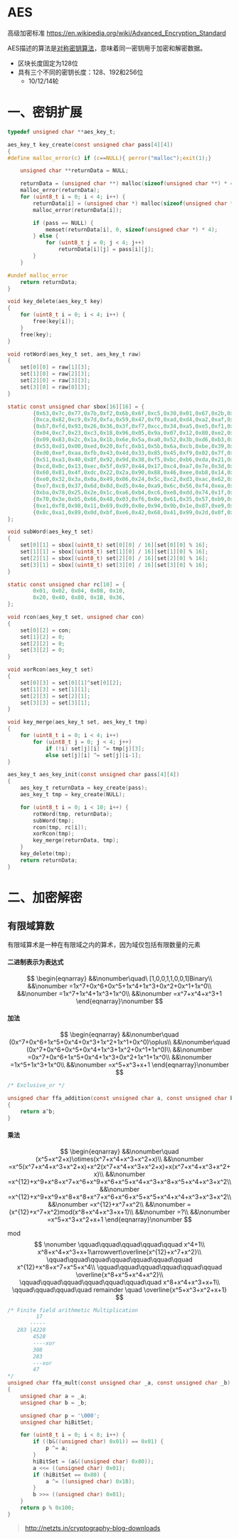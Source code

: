 # AES

高级加密标准 <https://en.wikipedia.org/wiki/Advanced_Encryption_Standard>

AES描述的算法是[对称密钥算法](https://en.wikipedia.org/wiki/Symmetric-key_algorithm)，意味着同一密钥用于加密和解密数据。

*   区块长度固定为128位
*   具有三个不同的密钥长度：128、192和256位
    *   10/12/14轮



# 一、密钥扩展

```c
typedef unsigned char **aes_key_t;

aes_key_t key_create(const unsigned char pass[4][4])
{
#define malloc_error(c) if (c==NULL){ perror("malloc");exit(1);}

    unsigned char **returnData = NULL;

    returnData = (unsigned char **) malloc(sizeof(unsigned char **) * 4);
    malloc_error(returnData);
    for (uint8_t i = 0; i < 4; i++) {
        returnData[i] = (unsigned char *) malloc(sizeof(unsigned char *) * 4);
        malloc_error(returnData[i]);

        if (pass == NULL) {
            memset(returnData[i], 0, sizeof(unsigned char *) * 4);
        } else {
            for (uint8_t j = 0; j < 4; j++)
                returnData[i][j] = pass[i][j];
        }
    }

#undef malloc_error
    return returnData;
}

void key_delete(aes_key_t key)
{
    for (uint8_t i = 0; i < 4; i++) {
        free(key[i]);
    }
    free(key);
}
```

```c
void rotWord(aes_key_t set, aes_key_t raw)
{
    set[0][0] = raw[1][3];
    set[1][0] = raw[2][3];
    set[2][0] = raw[3][3];
    set[3][0] = raw[0][3];
}
```

```c
static const unsigned char sbox[16][16] = {
        {0x63,0x7c,0x77,0x7b,0xf2,0x6b,0x6f,0xc5,0x30,0x01,0x67,0x2b,0xfe,0xd7,0xab,0x76},
        {0xca,0x82,0xc9,0x7d,0xfa,0x59,0x47,0xf0,0xad,0xd4,0xa2,0xaf,0x9c,0xa4,0x72,0xc0},
        {0xb7,0xfd,0x93,0x26,0x36,0x3f,0xf7,0xcc,0x34,0xa5,0xe5,0xf1,0x71,0xd8,0x31,0x15},
        {0x04,0xc7,0x23,0xc3,0x18,0x96,0x05,0x9a,0x07,0x12,0x80,0xe2,0xeb,0x27,0xb2,0x75},
        {0x09,0x83,0x2c,0x1a,0x1b,0x6e,0x5a,0xa0,0x52,0x3b,0xd6,0xb3,0x29,0xe3,0x2f,0x84},
        {0x53,0xd1,0x00,0xed,0x20,0xfc,0xb1,0x5b,0x6a,0xcb,0xbe,0x39,0x4a,0x4c,0x58,0xcf},
        {0xd0,0xef,0xaa,0xfb,0x43,0x4d,0x33,0x85,0x45,0xf9,0x02,0x7f,0x50,0x3c,0x9f,0xa8},
        {0x51,0xa3,0x40,0x8f,0x92,0x9d,0x38,0xf5,0xbc,0xb6,0xda,0x21,0x10,0xff,0xf3,0xd2},
        {0xcd,0x0c,0x13,0xec,0x5f,0x97,0x44,0x17,0xc4,0xa7,0x7e,0x3d,0x64,0x5d,0x19,0x73},
        {0x60,0x81,0x4f,0xdc,0x22,0x2a,0x90,0x88,0x46,0xee,0xb8,0x14,0xde,0x5e,0x0b,0xdb},
        {0xe0,0x32,0x3a,0x0a,0x49,0x06,0x24,0x5c,0xc2,0xd3,0xac,0x62,0x91,0x95,0xe4,0x79},
        {0xe7,0xc8,0x37,0x6d,0x8d,0xd5,0x4e,0xa9,0x6c,0x56,0xf4,0xea,0x65,0x7a,0xae,0x08},
        {0xba,0x78,0x25,0x2e,0x1c,0xa6,0xb4,0xc6,0xe8,0xdd,0x74,0x1f,0x4b,0xbd,0x8b,0x8a},
        {0x70,0x3e,0xb5,0x66,0x48,0x03,0xf6,0x0e,0x61,0x35,0x57,0xb9,0x86,0xc1,0x1d,0x9e},
        {0xe1,0xf8,0x98,0x11,0x69,0xd9,0x8e,0x94,0x9b,0x1e,0x87,0xe9,0xce,0x55,0x28,0xdf},
        {0x8c,0xa1,0x89,0x0d,0xbf,0xe6,0x42,0x68,0x41,0x99,0x2d,0x0f,0xb0,0x54,0xbb,0x16},
};

void subWord(aes_key_t set)
{
    set[0][1] = sbox[(uint8_t) set[0][0] / 16][set[0][0] % 16];
    set[1][1] = sbox[(uint8_t) set[1][0] / 16][set[1][0] % 16];
    set[2][1] = sbox[(uint8_t) set[2][0] / 16][set[2][0] % 16];
    set[3][1] = sbox[(uint8_t) set[3][0] / 16][set[3][0] % 16];
}
```

```c
static const unsigned char rc[10] = {
        0x01, 0x02, 0x04, 0x08, 0x10,
        0x20, 0x40, 0x80, 0x1B, 0x36,
};

void rcon(aes_key_t set, unsigned char con)
{
    set[0][2] = con;
    set[1][2] = 0;
    set[2][2] = 0;
    set[3][2] = 0;
}
```

```c
void xorRcon(aes_key_t set)
{
    set[0][3] = set[0][1]^set[0][2];
    set[1][3] = set[1][1];
    set[2][3] = set[2][1];
    set[3][3] = set[3][1];
}
```

```c
void key_merge(aes_key_t set, aes_key_t tmp)
{
    for (uint8_t i = 0; i < 4; i++)
        for (uint8_t j = 0; j < 4; j++)
            if (!i) set[j][i] ^= tmp[j][3];
            else set[j][i] ^= set[j][i-1];
}
```

```c
aes_key_t aes_key_init(const unsigned char pass[4][4])
{
    aes_key_t returnData = key_create(pass);
    aes_key_t tmp = key_create(NULL);

    for (uint8_t i = 0; i < 10; i++) {
        rotWord(tmp, returnData);
        subWord(tmp);
        rcon(tmp, rc[i]);
        xorRcon(tmp);
        key_merge(returnData, tmp);
    }
    key_delete(tmp);
    return returnData;
}
```



# 二、加密解密



##  有限域算数

有限域算术是一种在有限域之内的算术，因为域仅包括有限数量的元素



#### 二进制表示为表达式

$$
\begin{eqnarray}
&&\nonumber\quad\ [1,0,0,1,1,0,0,1]Binary\\
&&\nonumber =1x^7+0x^6+0x^5+1x^4+1x^3+0x^2+0x^1+1x^0\\
&&\nonumber =1x^7+1x^4+1x^3+1x^0\\
&&\nonumber =x^7+x^4+x^3+1
\end{eqnarray}\nonumber
$$



#### 加法

$$
\begin{eqnarray}
&&\nonumber\quad (0x^7+0x^6+1x^5+0x^4+0x^3+1x^2+1x^1+0x^0)\oplus\\
&&\nonumber\quad (0x^7+0x^6+0x^5+0x^4+1x^3+1x^2+0x^1+1x^0)\\
&&\nonumber =0x^7+0x^6+1x^5+0x^4+1x^3+0x^2+1x^1+1x^0\\
&&\nonumber =1x^5+1x^3+1x^0\\
&&\nonumber =x^5+x^3+x+1
\end{eqnarray}\nonumber
$$

```c
/* Exclusive_or */

unsigned char ffa_addition(const unsigned char a, const unsigned char b)
{
    return a^b;
}
```



#### 乘法

$$
\begin{eqnarray}
&&\nonumber\quad (x^5+x^2+x)\otimes(x^7+x^4+x^3+x^2+x)\\
&&\nonumber =x^5(x^7+x^4+x^3+x^2+x)+x^2(x^7+x^4+x^3+x^2+x)+x(x^7+x^4+x^3+x^2+x)\\
&&\nonumber =x^{12}+x^9+x^8+x^7+x^6+x^9+x^6+x^5+x^4+x^3+x^8+x^5+x^4+x^3+x^2\\
&&\nonumber =x^{12}+x^9+x^9+x^8+x^8+x^7+x^6+x^6+x^5+x^5+x^4+x^4+x^3+x^3+x^2\\
&&\nonumber =x^{12}+x^7+x^2\\
&&\nonumber =(x^{12}+x^7+x^2)mod(x^8+x^4+x^3+x+1)\\
&&\nonumber =?\\
&&\nonumber =x^5+x^3+x^2+x+1
\end{eqnarray}\nonumber
$$

mod
$$
\nonumber
\qquad\qquad\qquad\qquad\qquad x^4+1\\
x^8+x^4+x^3+x+1\arrowvert\overline{x^{12}+x^7+x^2}\\
\qquad\qquad\qquad\qquad\qquad\qquad\qquad x^{12}+x^8+x^7+x^5+x^4\\
\qquad\qquad\qquad\qquad\qquad\qquad \overline{x^8+x^5+x^4+x^2}\\
\qquad\qquad\qquad\qquad\qquad\qquad\quad x^8+x^4+x^3+x+1\\
\qquad\qquad\qquad\quad remainder \quad \overline{x^5+x^3+x^2+x+1}
$$

```c
/* Finite field arithmetic Multiplication
         17
       -----
   283 |4228
        4528
        ----xor
        308
        283
        ---xor
        47
*/
unsigned char ffa_mult(const unsigned char _a, const unsigned char _b)
{
    unsigned char a = _a;
    unsigned char b = _b;

    unsigned char p = '\000';
    unsigned char hiBitSet;

    for (uint8_t i = 0; i < 8; i++) {
        if ((b&((unsigned char) 0x01)) == 0x01) {
            p ^= a;
        }
        hiBitSet = (a&((unsigned char) 0x80));
        a <<= ((unsigned char) 0x01);
        if (hiBitSet == 0x80) {
            a ^= ((unsigned char) 0x1B);
        }
        b >>= ((unsigned char) 0x01);
    }
    return p % 0x100;
}
```

>   <http://netzts.in/cryptography-blog-downloads>